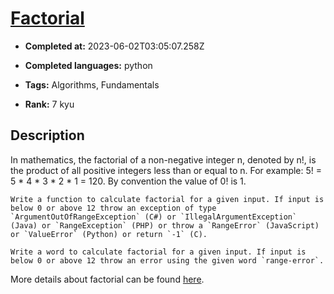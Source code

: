 # [Factorial](https://www.codewars.com/kata/54ff0d1f355cfd20e60001fc)

- **Completed at:** 2023-06-02T03:05:07.258Z

- **Completed languages:** python

- **Tags:** Algorithms, Fundamentals

- **Rank:** 7 kyu

## Description

In mathematics, the factorial of a non-negative integer n, denoted by n!, is the product of all positive integers less than or equal to n. For example:
5! = 5 \* 4 \* 3 \* 2 \* 1 = 120. By convention the value of 0! is 1.

~~~if-not:factor
Write a function to calculate factorial for a given input. If input is below 0 or above 12 throw an exception of type `ArgumentOutOfRangeException` (C#) or `IllegalArgumentException` (Java) or `RangeException` (PHP) or throw a `RangeError` (JavaScript) or `ValueError` (Python) or return `-1` (C).
~~~

~~~if:factor
Write a word to calculate factorial for a given input. If input is below 0 or above 12 throw an error using the given word `range-error`.
~~~

More details about factorial can be found [here](https://www.wikiwand.com/en/Factorial).